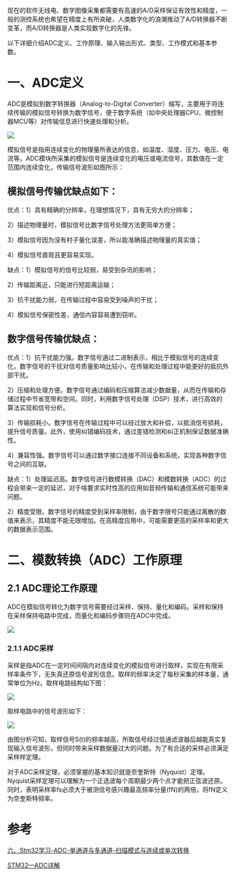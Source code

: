   现在的软件无线电、数字图像采集都需要有高速的A/D采样保证有效性和精度，一般的测控系统也希望在精度上有所突破，人类数字化的浪潮推动了A/D转换器不断变革，而A/D转换器是人类实现数字化的先锋。

   以下详细介绍ADC定义、工作原理、输入输出形式、类型、工作模式和基本参数。

   # 一、ADC定义

   ADC是模拟到数字转换器（Analog-to-Digital Converter）缩写，主要用于将连续传输的模拟信号转换为数字信号，便于数字系统（如中央处理器CPU、微控制器MCU等）对传输信息进行快速处理和分析。

   ![](https://cdn.jsdelivr.net/gh/lcekold/blogimage@main/Network/adcgz.jpeg)


模拟信号是指用连续变化的物理量所表达的信息，如温度、湿度、压力、电压、电流等。ADC模块所采集的模拟信号是连续变化的电压或电流信号，其数值在一定范围内连续变化，传输信号波形如图所示：

## 模拟信号传输优缺点如下：

优点：1）具有精确的分辨率，在理想情况下，具有无穷大的分辨率；

2）描述物理量时，模拟信号比数字信号处理方法更简单方便；

3）模拟信号因为没有村子量化误差，所以能准确描述物理量的真实值；

4）模拟信号直观且更容易实现。

缺点：1）模拟信号的信号比较弱，易受到杂讯的影响；

2）传输距离近，只能进行短距离运输；

3）抗干扰能力弱，在传输过程中容易受到噪声的干扰；

4）模拟信号保密性差，通信内容容易遭到窃听。


## 数字信号传输优缺点：

优点：1）抗干扰能力强。数字信号通过二进制表示，相比于模拟信号的连续变化，数字信号的干扰对信号质量影响比较小，在传输和处理过程中能更好的抵抗外部干扰。

2）压缩和处理方便。数字信号通过编码和压缩算法减少数据量，从而在传输和存储过程中节省宽带和空间。同时，利用数字信号处理（DSP）技术，进行高效的算法实现和信号分析。

3）传输损耗小。数字信号在传输过程中可以经过放大和补偿，以抵消信号损耗，提升信号质量。此外，使用纠错编码技术，通过差错检测和纠正机制保证数据准确性。

4）兼容性强。数字信号可以通过数字接口连接不同设备和系统，实现各种数字信号之间的互联。

缺点：1）处理延迟高。数字信号进行数模转换（DAC）和模数转换（ADC）的过程会带来一定的延迟，对于啥要求实时性高的应用如音频传输和通信系统可能带来问题。

2）精度受限。数字信号的精度受到采样率限制，由于数字限号只能通过离散的数值来表示，其精度不能无限增加。在高精度应用中，可能需要更高的采样率和更大的数据表示范围。


# 二、模数转换（ADC）工作原理

## 2.1 ADC理论工作原理

ADC在模拟信号转化为数字信号需要经过采样、保持、量化和编码。采样和保持在采样保持电路中完成，而量化和编码步骤则在ADC中完成。

![](https://cdn.jsdelivr.net/gh/lcekold/blogimage@main/Network/adccybclh.png)

### 2.1.1 ADC采样

采样是指ADC在一定时间间隔内对连续变化的模拟信号进行取样，实现在有限采样率条件下，无失真还原信号波形信息。取样的频率决定了每秒采集的样本量，通常单位为Hz。取样电路结构如下图：

![](https://cdn.jsdelivr.net/gh/lcekold/blogimage@main/Network/adccy.png)

取样电路中的信号波形如下：

![](https://cdn.jsdelivr.net/gh/lcekold/blogimage@main/Network/qycypl.png)

由图分析可知，取样信号S(t)的频率越高，所取信号经过低通滤波器后越能真实复现输入信号波形，但同时带来采样数据量过大的问题。为了有合适的采样必须满足采样样定理。

对于ADC采样定理，必须掌握的基本知识就是奈奎斯特（Nyquist）定理。Nyquist采样定理可以理解为一个正选波每个周期最少两个点才能把正弦波还原。同时，表明采样率fs必须大于被测信号感兴趣最高频率分量(fN)的两倍，将fN定义为奈奎斯特频率。




# 参考

<a href="https://blog.csdn.net/Xia996/article/details/135292230">六、Stm32学习-ADC-单通道与多通道-扫描模式与连续或单次转换</a>

<a href="https://blog.csdn.net/qq_43743762/article/details/100067558">STM32—ADC详解</a>

